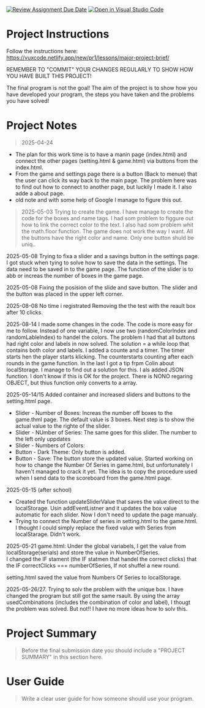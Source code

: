 [![Review Assignment Due Date](https://classroom.github.com/assets/deadline-readme-button-22041afd0340ce965d47ae6ef1cefeee28c7c493a6346c4f15d667ab976d596c.svg)](https://classroom.github.com/a/zon3mdIg)
[![Open in Visual Studio Code](https://classroom.github.com/assets/open-in-vscode-2e0aaae1b6195c2367325f4f02e2d04e9abb55f0b24a779b69b11b9e10269abc.svg)](https://classroom.github.com/online_ide?assignment_repo_id=19130199&assignment_repo_type=AssignmentRepo)
# Project Instructions
Follow the instructions here: https://vuxcode.netlify.app/new/pr1/lessons/major-project-brief/

REMEMBER TO "COMMIT" YOUR CHANGES REGULARLY TO SHOW HOW YOU HAVE BUILT THIS PROJECT! 

The final program is not the goal! The aim of the project is to show how you have developed your program, the steps you have taken and the problems you have solved!

# Project Notes

> 2025-04-24 
- The plan for this work time is to have a manin page (index.html) and connect the other pages (setting.html & game.html) via buttons from the index.html.
- From the game and settings page there is a button (Back to menue) that the user can click its way back to the main page. The problem here was to find out how to connect to another page, but luckily I made it. I also adde a about page. 
- old note and with some help of Google I manage to figure this out.

>2025-05-03 
Trying to create the game. I have manage to create the code for the boxes and name tags. I had som problem to figgure out how to link the correct color to the text. I also had som problem whit the math.floor function. The game does not work the way I want. All the buttons have the right color and name. Only one button shuld be uniq..

2025-05-08
Trying to fixa a slider and a savings button in the settings page. I got stuck when tying to solve how to save the data in the settings. The data need to be saved in to the game page. The function of the slider is to abb or increas the number of boxes in the game page. 

2025-05-08
Fixing the posision of the slide and save button. The slider and the button was placed in the upper left corner.

2025-08-08 No time i registrated
Removing the the test with the reault box after 10 clicks.

2025-08-14
I made some changes in the code. The code is more easy for me to follow. Instead of one variable, I now use two (randomColorIndex and randomLableIndex) to handel the colors.
The problem I had that all buttons had right color and labels in now solved. The solution = a while loop that contains both color and labels. 
I added a counte and a timer. The timer starts hen the player starts klicking. The counterstarts counting after each rounds in the game function. In the last I got a tip frpm Colin about localStorage. 
I manage to find out a solution for this. I als added JSON function. I don't know if this is OK for the project. There is NONO regaring OBJECT, but thius function only converts to a array. 

2025-05-14/15
Added container and increased sliders and buttons to the setting.html page. 
* Slider - Number of Boxes: Increas the number off boxes to the game.thml page. The default value is 3 boxes. Next step is to show the actual value to the righte of the slider.
* Slider - NUmber of Series: The same goes for this slider. The number to the left only uppdates 
* Slider - Numbers of Colors:
* Button - Dark Theme: Only button is added. 
* Button - Save: The button store the updated value. Started working on how to change the Number Of Series in game.html, but unfortunately I haven't managed to crack it yet. 
  The idea is to copy the procedure used when I send data to the scoreboard from the game.html page. 

2025-05-15 (after school)
* Created the function updateSliderValue that saves the value direct to the localStorage. Usin addEventListner and it updates the box value automatic for each slider. Now I don't need to update the page manualy.
* Trying to connect the Number of series in setting.html to the game.html. I thought I could simply replace the fixed value with Series from localStarage. Didn't work.

2025-05-21
game.html:
Under the global variabels, I get the value from localStorage(serials) and store the value in NumberOfSeries.  
I changed the IF stament (the IF statmen that handel the correct clicks) that the IF correctClicks === numberOfSeries, If not shuffel a new round.

setting.html
saved the value from Numbers Of Series to localStorage. 

2025-05-26/27.
Trying to solv the problem with the unique box. I have changed the program but still got the same rsault.
By using the array usedCombinations (includes the combination of color and label), I thougt the problem was solved. But not!! I have no more ideas how to solv this.  


# Project Summary

> Before the final submission date you should include a "PROJECT SUMMARY" in this section here. 

# User Guide

> Write a clear user guide for how someone should use your program.